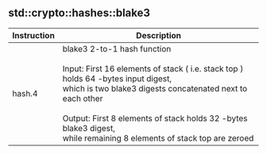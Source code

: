 
## std::crypto::hashes::blake3
| Instruction | Description | 
| ----------- | ------------- |
| hash.4 |  blake3 2-to-1 hash function<br /><br /> Input: First 16 elements of stack ( i.e. stack top ) holds 64 -bytes input digest, <br />   which is two blake3 digests concatenated next to each other<br />  <br /> Output: First 8 elements of stack holds 32 -bytes blake3 digest, <br />   while remaining 8 elements of stack top are zeroed |
